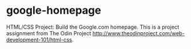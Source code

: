 # google-homepage
HTML/CSS Project: Build the Google.com homepage.  This is a project assignment from The Odin Project http://www.theodinproject.com/web-development-101/html-css. 
